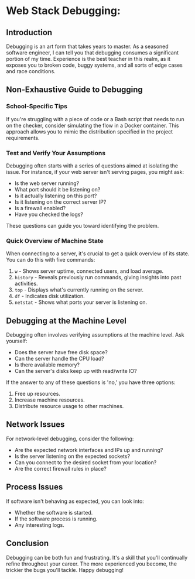 # Web Stack Debugging:

## Introduction
Debugging is an art form that takes years to master. As a seasoned software engineer, I can tell you that debugging consumes a significant portion of my time. Experience is the best teacher in this realm, as it exposes you to broken code, buggy systems, and all sorts of edge cases and race conditions.

## Non-Exhaustive Guide to Debugging

### School-Specific Tips
If you're struggling with a piece of code or a Bash script that needs to run on the checker, consider simulating the flow in a Docker container. This approach allows you to mimic the distribution specified in the project requirements.
### Test and Verify Your Assumptions
Debugging often starts with a series of questions aimed at isolating the issue. For instance, if your web server isn't serving pages, you might ask:

- Is the web server running?
- What port should it be listening on?
- Is it actually listening on this port?
- Is it listening on the correct server IP?
- Is a firewall enabled?
- Have you checked the logs?

These questions can guide you toward identifying the problem.

### Quick Overview of Machine State
When connecting to a server, it's crucial to get a quick overview of its state. You can do this with five commands:

1. `w` - Shows server uptime, connected users, and load average.
2. `history` - Reveals previously run commands, giving insights into past activities.
3. `top` - Displays what's currently running on the server.
4. `df` - Indicates disk utilization.
5. `netstat` - Shows what ports your server is listening on.

## Debugging at the Machine Level
Debugging often involves verifying assumptions at the machine level. Ask yourself:

- Does the server have free disk space?
- Can the server handle the CPU load?
- Is there available memory?
- Can the server's disks keep up with read/write IO?

If the answer to any of these questions is 'no,' you have three options:

1. Free up resources.
2. Increase machine resources.
3. Distribute resource usage to other machines.

## Network Issues
For network-level debugging, consider the following:

- Are the expected network interfaces and IPs up and running?
- Is the server listening on the expected sockets?
- Can you connect to the desired socket from your location?
- Are the correct firewall rules in place?

## Process Issues
If software isn't behaving as expected, you can look into:

- Whether the software is started.
- If the software process is running.
- Any interesting logs.

## Conclusion
Debugging can be both fun and frustrating. It's a skill that you'll continually refine throughout your career. The more experienced you become, the trickier the bugs you'll tackle. Happy debugging!
